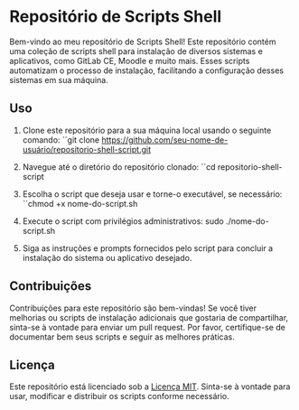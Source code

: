 # Repositório de Scripts Shell

Bem-vindo ao meu repositório de Scripts Shell! Este repositório contém uma coleção de scripts shell para instalação de diversos sistemas e aplicativos, como GitLab CE, Moodle e muito mais. Esses scripts automatizam o processo de instalação, facilitando a configuração desses sistemas em sua máquina.

## Uso

1. Clone este repositório para a sua máquina local usando o seguinte comando:
´´git clone https://github.com/seu-nome-de-usuário/repositorio-shell-script.git


2. Navegue até o diretório do repositório clonado:
´´cd repositorio-shell-script


3. Escolha o script que deseja usar e torne-o executável, se necessário:
´´chmod +x nome-do-script.sh


4. Execute o script com privilégios administrativos:
sudo ./nome-do-script.sh


5. Siga as instruções e prompts fornecidos pelo script para concluir a instalação do sistema ou aplicativo desejado.

## Contribuições

Contribuições para este repositório são bem-vindas! Se você tiver melhorias ou scripts de instalação adicionais que gostaria de compartilhar, sinta-se à vontade para enviar um pull request. Por favor, certifique-se de documentar bem seus scripts e seguir as melhores práticas.

## Licença

Este repositório está licenciado sob a [Licença MIT](LICENSE). Sinta-se à vontade para usar, modificar e distribuir os scripts conforme necessário.
